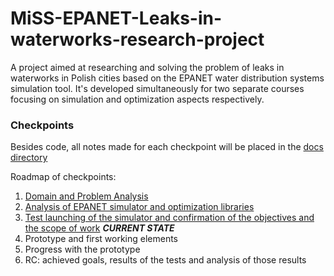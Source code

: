 # MiSS-EPANET-Leaks-in-waterworks-research-project
A project aimed at researching and solving the problem of leaks in waterworks in Polish cities based on the EPANET water distribution systems simulation tool.
It's developed simultaneously for two separate courses focusing on simulation and optimization aspects respectively.

### Checkpoints

Besides code, all notes made for each checkpoint will be placed in the [docs directory](docs)

Roadmap of checkpoints:
1. [Domain and Problem Analysis](docs/checkpoint1.md) 
2. [Analysis of EPANET simulator and optimization libraries](docs/checkpoint2.md)
3. [Test launching of the simulator and confirmation of the objectives and the scope of work](docs/checkpoint3) ***CURRENT STATE***
4. Prototype and first working elements
5. Progress with the prototype
6. RC: achieved goals, results of the tests and analysis of those results
